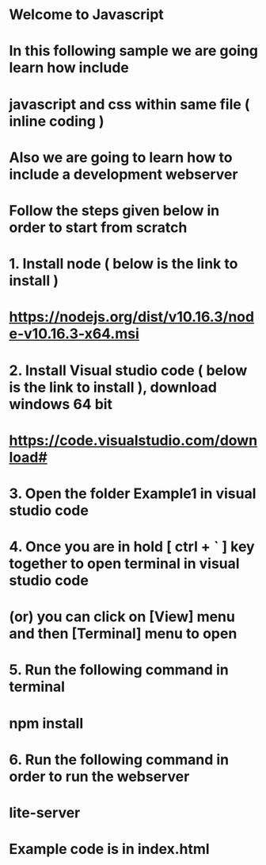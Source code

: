 # Welcome to Javascript  
# In this following sample we are going learn how include 
# javascript and css within same file  ( inline coding )
# Also we are going to learn how to include a development webserver  
# Follow the steps given below in order to start from scratch  
# 1. Install node ( below is the link to install )
#       https://nodejs.org/dist/v10.16.3/node-v10.16.3-x64.msi
# 2. Install Visual studio code   ( below is the link to install ), download windows 64 bit 
#        https://code.visualstudio.com/download#
# 3. Open the folder Example1 in visual studio code 
# 4. Once you are in hold [ ctrl  + ` ] key together to open terminal in visual studio code 
#    (or) you can click on [View] menu and then [Terminal] menu to open
# 5. Run the following command in terminal  
#    npm install  
# 6. Run the following command in order to run the webserver
#     lite-server

# Example code is in index.html  